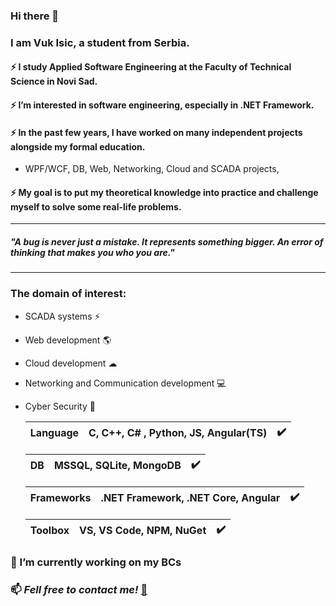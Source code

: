 ### Hi there 👋

### I am Vuk Isic, a student from Serbia. 
#### ⚡ I study Applied Software Engineering at the Faculty of Technical Science in Novi Sad. 
#### ⚡ I’m interested in software engineering, especially in .NET Framework. 
#### ⚡ In the past few years, I have worked on many independent projects alongside my formal education.
  - WPF/WCF, DB, Web, Networking, Cloud and SCADA projects,
#### ⚡ My goal is to put my theoretical knowledge into practice and challenge myself to solve some real-life problems.

<hr>

##### <i>"A bug is never just a mistake. It represents something bigger. An error of thinking that makes you who you are."</i>

<hr>

### The domain of interest:
-  SCADA systems ⚡
-  Web development :earth_americas:
-  Cloud development ☁
-  Networking and Communication development :computer:  
- Cyber Security 🔐 


  |Language| C, C++, <b>C# </b>, Python, JS, Angular(TS)| :heavy_check_mark: |
  |--------|----------|-----------|
  
  |DB| MSSQL, SQLite, MongoDB|:heavy_check_mark:|
  |--------|----------|-----------|
  
  |Frameworks| .NET Framework, .NET Core, Angular|:heavy_check_mark:|
  |--------|----------|-----------|
  
  |Toolbox| VS, VS Code, NPM, NuGet|:heavy_check_mark:|
  |--------|----------|-----------|
  
 
### 🔭 I’m currently working on my BCs

### 📫 <strong><i>Fell free to contact me!</i></strong> [💬](mailto:vukisic97@gmail.com)
